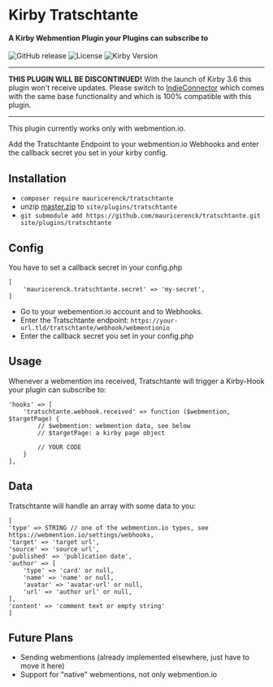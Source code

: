 # Kirby Tratschtante

#### A Kirby Webmention Plugin your Plugins can subscribe to

![GitHub release](https://img.shields.io/github/release/mauricerenck/tratschtante.svg?maxAge=1800) ![License](https://img.shields.io/github/license/mashape/apistatus.svg) ![Kirby Version](https://img.shields.io/badge/Kirby-3%2B-black.svg)

---

**THIS PLUGIN WILL BE DISCONTINUED!** With the launch of Kirby 3.6 this plugin won't receive updates. Please switch to [IndieConnector](https://github.com/mauricerenck/indieConnector) which comes with the same base functionality and which is 100% compatible with this plugin. 

---

This plugin currently works only with webmention.io.

Add the Tratschtante Endpoint to your webmention.io Webhooks and enter the callback secret you set in your kirby config.

## Installation

- `composer require mauricerenck/tratschtante`
- unzip [master.zip](https://github.com/mauricerenck/tratschtante/releases/latest) to `site/plugins/tratschtante`
- `git submodule add https://github.com/mauricerenck/tratschtante.git site/plugins/tratschtante`

## Config

You have to set a callback secret in your config.php

```
[
    'mauricerenck.tratschtante.secret' => 'my-secret',
]
```

- Go to your webemention.io account and to Webhooks.
- Enter the Tratschtante endpoint: `https://your-url.tld/tratschtante/webhook/webmentionio`
- Enter the callback secret you set in your config.php

## Usage

Whenever a webmention ins received, Tratschtante will trigger a Kirby-Hook your plugin can subscribe to:

```
'hooks' => [
    'tratschtante.webhook.received' => function ($webmention, $targetPage) {
        // $webmention: webmention data, see below
        // $targetPage: a kirby page object

        // YOUR CODE
    }
],
```

## Data

Tratschtante will handle an array with some data to you:

```
[
'type' => STRING // one of the webmention.io types, see https://webmention.io/settings/webhooks,
'target' => 'target url',
'source' => 'source url',
'published' => 'publication date',
'author' => [
    'type' => 'card' or null,
    'name' => 'name' or null,
    'avatar' => 'avatar-url' or null,
    'url' => 'author url' or null,
],
'content' => 'comment text or empty string'
]
```

## Future Plans

- Sending webmentions (already implemented elsewhere, just have to move it here)
- Support for "native" webmentions, not only webmention.io
